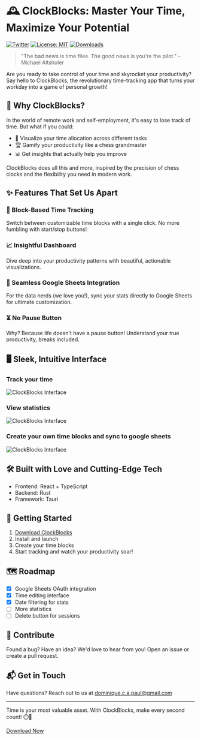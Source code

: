 # 🕰️ ClockBlocks: Master Your Time, Maximize Your Potential

[![Twitter](https://img.shields.io/twitter/follow/dominiquecapaul.svg?style=social)](https://twitter.com/dominiquecapaul)
[![License: MIT](https://img.shields.io/badge/License-MIT-yellow.svg)](https://opensource.org/licenses/MIT)
[![Downloads](https://img.shields.io/github/downloads/DominiquePaul/ClockBlocks/total.svg)](https://github.com/DominiquePaul/ClockBlocks/releases)

> "The bad news is time flies. The good news is you're the pilot." - Michael Altshuler

Are you ready to take control of your time and skyrocket your productivity? Say hello to ClockBlocks, the revolutionary time-tracking app that turns your workday into a game of personal growth!

## 🚀 Why ClockBlocks?

In the world of remote work and self-employment, it's easy to lose track of time. But what if you could:

- 🎯 Visualize your time allocation across different tasks
- 🏆 Gamify your productivity like a chess grandmaster
- 📊 Get insights that actually help you improve

ClockBlocks does all this and more, inspired by the precision of chess clocks and the flexibility you need in modern work.

## ✨ Features That Set Us Apart

### 🧩 Block-Based Time Tracking
Switch between customizable time blocks with a single click. No more fumbling with start/stop buttons!

### 📈 Insightful Dashboard
Dive deep into your productivity patterns with beautiful, actionable visualizations.

### 🔄 Seamless Google Sheets Integration
For the data nerds (we love you!), sync your stats directly to Google Sheets for ultimate customization.

### ⏳ No Pause Button
Why? Because life doesn't have a pause button! Understand your true productivity, breaks included.

## 🖥️ Sleek, Intuitive Interface

### Track your time

![ClockBlocks Interface](https://images.ctfassets.net/2jl6ez2z7dm3/7DWQHXQg7ueWIcjFZ2FDkd/da1aaf31813091384c310c19e862e6d6/ClockBlocks1.png)

### View statistics

![ClockBlocks Interface](https://images.ctfassets.net/2jl6ez2z7dm3/7tbaoXf7OjbfOWyd3Z1GkM/b61f6cf1d1f4ef8d7c259e404ae82792/ClockBlocks2.png)


### Create your own time blocks and sync to google sheets

![ClockBlocks Interface](https://images.ctfassets.net/2jl6ez2z7dm3/7h9x7tIwK2yUpOiw98ozJu/3a54f77146b3142ca0a6198b713c42ec/ClockBlocks3.png)


## 🛠️ Built with Love and Cutting-Edge Tech

- Frontend: React + TypeScript
- Backend: Rust
- Framework: Tauri

## 🚀 Getting Started

1. [Download ClockBlocks](https://github.com/YourUsername/ClockBlocks/releases)
2. Install and launch
3. Create your time blocks
4. Start tracking and watch your productivity soar!

## 🗺️ Roadmap

- [x] Google Sheets OAuth integration
- [x] Time editing interface
- [x] Date filtering for stats
- [ ] More statistics
- [ ] Delete button for sessions

## 🤝 Contribute

Found a bug? Have an idea? We'd love to hear from you! Open an issue or create a pull request.

## 📬 Get in Touch

Have questions? Reach out to us at [dominique.c.a.paul@gmail.com](mailto:dominique.c.a.paul@gmail.com)

---

Time is your most valuable asset. With ClockBlocks, make every second count! ⏱️💪

[Download Now](https://github.com/YourUsername/ClockBlocks/releases)
